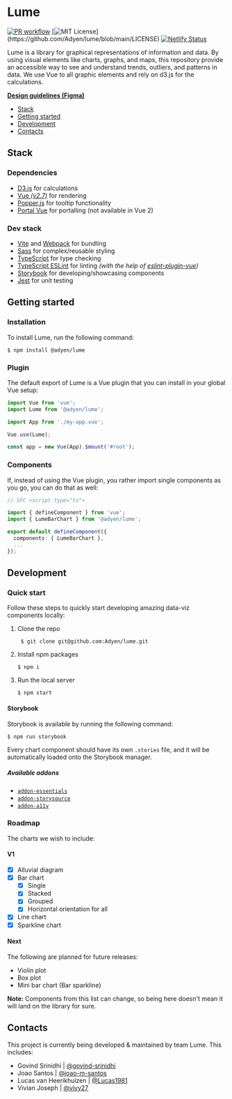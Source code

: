 # Lume

[![PR workflow](https://github.com/Adyen/lume/actions/workflows/pr.yml/badge.svg)](https://github.com/Adyen/lume/actions/workflows/pr.yml)
[![MIT License](https://img.shields.io/apm/l/atomic-design-ui.svg?)](https://github.com/Adyen/lume/blob/main/LICENSE)
[![Netlify Status](https://api.netlify.com/api/v1/badges/a6c48bc7-b4d2-4be4-ad36-cbd353ab4f07/deploy-status)](https://app.netlify.com/sites/adyen-lume/deploys)

Lume is a library for graphical representations of information and data. By using visual elements like charts, graphs, and maps, this repository provide an accessible way to see and understand trends, outliers, and patterns in data. We use Vue to all graphic elements and rely on d3.js for the calculations.

**[Design guidelines (Figma)](https://www.figma.com/file/r9fPqTXA4dlP6SIyfmGlDC/%F0%9F%8C%9D-Lume---Data-Visualization-Library)**

- [Stack](#stack)
- [Getting started](#getting-started)
- [Development](#development)
- [Contacts](#contacts)
## Stack

### Dependencies

- [D3.js](https://d3js.org/) for calculations
- [Vue _(v2.7)_](https://v2.vuejs.org/) for rendering
- [Popper.js](https://popper.js.org/) for tooltip functionality
- [Portal Vue](https://portal-vue.linusb.org/) for portalling (not available in Vue 2)

### Dev stack

- [Vite](https://vitejs.dev/) and [Webpack](https://webpack.js.org/) for bundling
- [Sass](https://sass-lang.com/) for complex/reusable styling
- [TypeScript](https://www.typescriptlang.org/) for type checking
- [TypeScript ESLint](https://typescript-eslint.io/) for linting _(with the help of [eslint-plugin-vue](https://eslint.vuejs.org/))_
- [Storybook](https://storybook.js.org/) for developing/showcasing components
- [Jest](https://jestjs.io/) for unit testing

## Getting started

### Installation

To install Lume, run the following command:

```shell
$ npm install @adyen/lume
```

### Plugin

The default export of Lume is a Vue plugin that you can install in your global Vue setup:

```ts
import Vue from 'vue';
import Lume from '@adyen/lume';

import App from './my-app.vue';

Vue.use(Lume);

const app = new Vue(App).$mount('#root');
```

### Components

If, instead of using the Vue plugin, you rather import single components as you go, you can do that as well:

```ts
// SFC <script type="ts">

import { defineComponent } from 'vue';
import { LumeBarChart } from '@adyen/lume';

export default defineComponent({
  components: { LumeBarChart },
  ...
});
```

## Development

### Quick start

Follow these steps to quickly start developing amazing data-viz components locally:

1. Clone the repo
   ```shell
    $ git clone git@github.com:Adyen/lume.git
   ```
2. Install npm packages
   ```shell
   $ npm i
   ```
3. Run the local server
   ```shell
   $ npm start
   ```

#### Storybook

Storybook is available by running the following command:

```shell
$ npm run storybook
```

Every chart component should have its own `.stories` file, and it will be automatically loaded onto the Storybook manager.

##### Available addons

- [`addon-essentials`](https://www.npmjs.com/package/@storybook/addon-essentials)
- [`addon-storysource`](https://www.npmjs.com/package/@storybook/addon-storysource)
- [`addon-a11y`](https://www.npmjs.com/package/@storybook/addon-a11y)

### Roadmap

The charts we wish to include:

#### V1

- [x] Alluvial diagram
- [x] Bar chart
  - [x] Single
  - [x] Stacked
  - [x] Grouped
  - [x] Horizontal orientation for all
- [x] Line chart
- [x] Sparkline chart

#### Next

The following are planned for future releases:

- Violin plot
- Box plot
- Mini bar chart (Bar sparkline)

**Note:** Components from this list can change, so being here doesn't mean it will land on the library for sure.

## Contacts

This project is currently being developed & maintained by team Lume. This includes:

- Govind Srinidhi | [@govind-srinidhi](https://github.com/govind-srinidhi)
- Joao Santos | [@joao-m-santos](https://github.com/joao-m-santos)
- Lucas van Heerikhuizen | [@Lucas1981](https://github.com/Lucas1981)
- Vivian Joseph | [@vivy27](https://github.com/vivy27)
